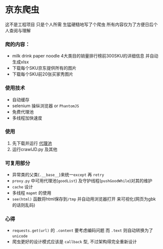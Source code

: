 # 京东爬虫

这不是工程项目 只是个人所需 生猛硬糙地写了个爬虫 所有内容仅为了方便日后个人查阅与理解

### 爬的内容：
* milk drink paper noodle 4大类目的销量排行榜前300SKU的详细信息 并自动生成xlsx
* 下载每个SKU京东提供所有的图片
* 下载每个SKU前20张买家秀图片

### 使用技术
* 自动缓存
* selenium 操纵浏览器 or `PhantomJS`
* 免费代理池
* 多线程加快速度

### 使用
1. 先下载并运行 [代理池](https://github.com/jhao104/proxy_pool)
1. 运行crawlJD.py 及其他


### 可复用部分
* 异常类的父类(`.__base__`)来统一`except` 再 `retry`
* `proxy.py` 中可用代理池(`goodList`) 及守护线程(`pushGoodWhile`)对其的维护
* `cache` 设计
* 多线程 `mapmt` 的使用
*  `see(html)` 函数将html保存到`/tmp` 并自动用浏览器打开  来可视化(网页为gbk 的话则乱码)


### 心得
* `requests.get(url)` 的 `.content` 要考虑编码问题 而 `.text` 则自动转换为了 `unicode`
* 爬虫更好的设计模式应该是 `callback` 型,   不过架构得完全重新设计
